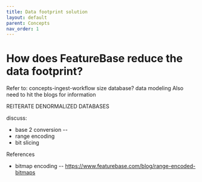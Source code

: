 ```yaml
---
title: Data footprint solution
layout: default
parent: Concepts
nav_order: 1
---
```


# How does FeatureBase reduce the data footprint?

Refer to:
concepts-ingest-workflow
size database?
data modeling
Also need to hit the blogs for information

REITERATE DENORMALIZED DATABASES

discuss:
* base 2 conversion --
* range encoding
* bit slicing


References

* bitmap encoding -- https://www.featurebase.com/blog/range-encoded-bitmaps
